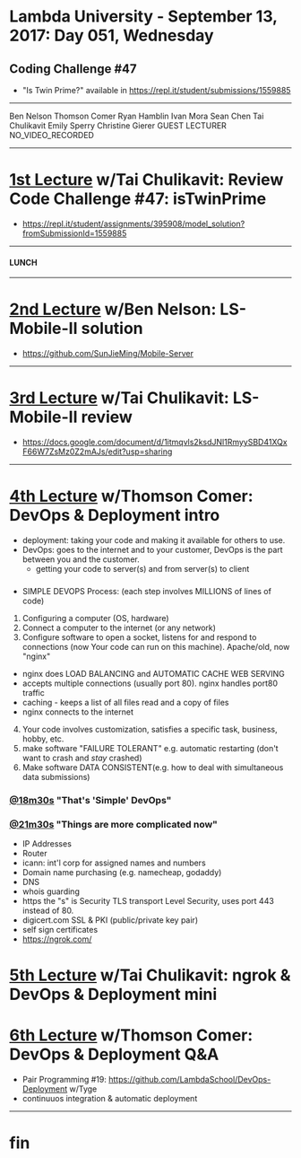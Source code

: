 # Lambda University - September 13, 2017: Day 051, Wednesday
## Coding Challenge #47
- "Is Twin Prime?" available in https://repl.it/student/submissions/1559885
***
Ben Nelson
Thomson Comer
Ryan Hamblin
Ivan Mora
Sean Chen
Tai Chulikavit
Emily Sperry
Christine Gierer
GUEST LECTURER
NO_VIDEO_RECORDED
***
# [1st Lecture](VIDEO_RECORDED_NOT_POSTED) w/Tai Chulikavit: Review Code Challenge #47: isTwinPrime
- https://repl.it/student/assignments/395908/model_solution?fromSubmissionId=1559885

***
#### LUNCH
***
# [2nd Lecture](VIDEO_RECORDED_NOT_POSTED) w/Ben Nelson: LS-Mobile-II solution
- https://github.com/SunJieMing/Mobile-Server

***
# [3rd Lecture](VIDEO_RECORDED_NOT_POSTED) w/Tai Chulikavit: LS-Mobile-II review
- https://docs.google.com/document/d/1itmqvls2ksdJNl1RmyySBD41XQxF66W7ZsMz0Z2mAJs/edit?usp=sharing

***
# [4th Lecture](https://youtu.be/vIa66wXNVOc) w/Thomson Comer: DevOps & Deployment intro
- deployment: taking your code and making it available for others to use.
- DevOps: goes to the internet and to your customer, DevOps is the part between you and the customer.
  - getting your code to server(s) and from server(s) to client

### []()
- SIMPLE DEVOPS Process: (each step involves MILLIONS of lines of code)
1. Configuring a computer (OS, hardware)
2. Connect a computer to the internet (or any network)
3. Configure software to open a socket, listens for and respond to connections (now Your code can run on this machine). Apache/old, now "nginx"
  - nginx does LOAD BALANCING and AUTOMATIC CACHE WEB SERVING
  - accepts multiple connections (usually port 80). nginx handles port80 traffic
  - caching - keeps a list of all files read and a copy of files
  - nginx connects to the internet
4. Your code involves customization, satisfies a specific task, business, hobby, etc.
5. make software "FAILURE TOLERANT" e.g. automatic restarting (don't want to crash and _stay_ crashed)
6. Make software DATA CONSISTENT(e.g. how to deal with simultaneous data submissions)

### [@18m30s](https://youtu.be/vIa66wXNVOc?=18m30s) "That's 'Simple' DevOps"

### [@21m30s](https://youtu.be/vIa66wXNVOc?t=21m30s) "Things are more complicated now"
- IP Addresses
- Router
- icann: int'l corp for assigned names and numbers
- Domain name purchasing (e.g. namecheap, godaddy)
- DNS
- whois guarding
- https the "s" is Security TLS transport Level Security, uses port 443 instead of 80.
- digicert.com SSL & PKI (public/private key pair)
- self sign certificates
- https://ngrok.com/

# [5th Lecture](VIDEO_RECORDED_NOT_POSTED) w/Tai Chulikavit: ngrok & DevOps & Deployment mini
# [6th Lecture](VIDEO_RECORDED_NOT_POSTED) w/Thomson Comer: DevOps & Deployment Q&A
- Pair Programming #19: https://github.com/LambdaSchool/DevOps-Deployment w/Tyge
- continuuos integration & automatic deployment

***
# fin
